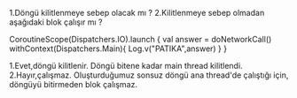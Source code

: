 1.Döngü kilitlenmeye sebep olacak mı ? 
2.Kilitlenmeye sebep olmadan  aşağıdaki blok çalışır mı ?

CoroutineScope(Dispatchers.IO).launch {
            val answer = doNetworkCall()
            withContext(Dispatchers.Main){
                Log.v("PATIKA",answer)
            }
        } 

1.Evet,döngü kilitlenir.
Döngü bitene kadar main thread kilitlendi.
2.Hayır,çalışmaz.
Oluşturduğumuz sonsuz döngü ana thread'de çalıştığı için, döngüyü bitirmeden blok çalışmaz.
